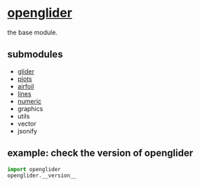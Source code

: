 # [openglider](../README.md)

the base module.

## submodules
 - [glider](./glider/README.md)  
 - [plots](./plots/README.md)  
 - [airfoil](./airfoil/README.md)  
 - [lines](./lines/README.md)  
 - [numeric](./numeric/README.md)  
 - graphics  
 - utils  
 - vector  
 - jsonify  

## example: check the version of openglider
```python
import openglider
openglider.__version__
```
